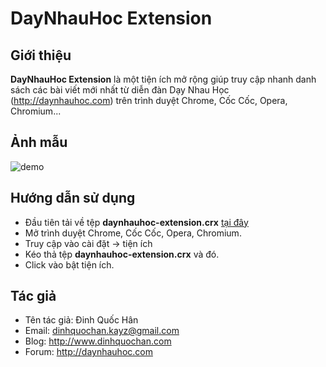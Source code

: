 DayNhauHoc Extension
==============

## Giới thiệu

**DayNhauHoc Extension** là một tiện ích mở rộng giúp truy cập nhanh danh sách các bài viết mới nhất từ diễn đàn Dạy Nhau Học (http://daynhauhoc.com) trên trình duyệt Chrome, Cốc Cốc, Opera, Chromium...

## Ảnh mẫu

![demo](http://daynhauhoc.com/uploads/default/3240/eb56686cc848395d.png)

## Hướng dẫn sử dụng

* Đầu tiên tải về tệp **daynhauhoc-extension.crx** [tại đây](https://drive.google.com/file/d/0B2Ee2xxJTXgwa1hFUGt3Q2UxcEE/view?usp=sharing)
* Mở trình duyệt Chrome, Cốc Cốc, Opera, Chromium.
* Truy cập vào cài đặt -> tiện ích
* Kéo thả tệp **daynhauhoc-extension.crx** và đó.
* Click vào bật tiện ích.

## Tác giả

* Tên tác giả: Đinh Quốc Hân
* Email: dinhquochan.kayz@gmail.com
* Blog: http://www.dinhquochan.com
* Forum: http://daynhauhoc.com

